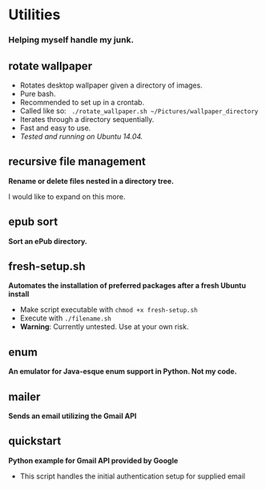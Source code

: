 # Utilities
### Helping myself handle my junk.

## rotate wallpaper ##
- Rotates desktop wallpaper given a directory of images.
- Pure bash.
- Recommended to set up in a crontab.
- Called like so:
    ` ./rotate_wallpaper.sh ~/Pictures/wallpaper_directory`
- Iterates through a directory sequentially.
- Fast and easy to use.
- *Tested and running on Ubuntu 14.04.*

## recursive file management
**Rename or delete files nested in a directory tree.**

I would like to expand on this more.

## epub sort
**Sort an ePub directory.**

## fresh-setup.sh
**Automates the installation of preferred packages after a fresh Ubuntu install**

* Make script executable with `chmod +x fresh-setup.sh`
* Execute with `./filename.sh`
* **Warning**: Currently untested. Use at your own risk.

## enum
**An emulator for Java-esque enum support in Python. Not my code.**

## mailer
**Sends an email utilizing the Gmail API**

## quickstart
**Python example for Gmail API provided by Google**
* This script handles the initial authentication setup for supplied email

